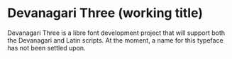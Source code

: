 Devanagari Three (working title)
================================

Devanagari Three is a libre font development project that will support both the Devanagari and Latin scripts. At the moment, a name for this typeface has not been settled upon.